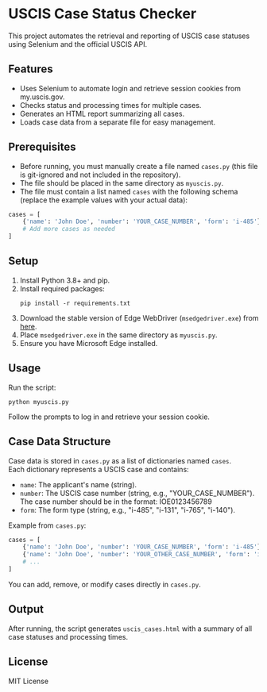# USCIS Case Status Checker

This project automates the retrieval and reporting of USCIS case statuses using Selenium and the official USCIS API.

## Features

- Uses Selenium to automate login and retrieve session cookies from my.uscis.gov.
- Checks status and processing times for multiple cases.
- Generates an HTML report summarizing all cases.
- Loads case data from a separate file for easy management.

## Prerequisites

- Before running, you must manually create a file named `cases.py` (this file is git-ignored and not included in the repository).
- The file should be placed in the same directory as `myuscis.py`.
- The file must contain a list named `cases` with the following schema (replace the example values with your actual data):

```python
cases = [
    {'name': 'John Doe', 'number': 'YOUR_CASE_NUMBER', 'form': 'i-485'},  # Replace with your actual case number
    # Add more cases as needed
]
```

## Setup

1. Install Python 3.8+ and pip.
2. Install required packages:
   ```
   pip install -r requirements.txt
   ```
3. Download the stable version of Edge WebDriver (`msedgedriver.exe`) from [here](https://developer.microsoft.com/en-us/microsoft-edge/tools/webdriver/?form=MA13LH).
4. Place `msedgedriver.exe` in the same directory as `myuscis.py`.
5. Ensure you have Microsoft Edge installed.

## Usage

Run the script:
```
python myuscis.py
```
Follow the prompts to log in and retrieve your session cookie.

## Case Data Structure

Case data is stored in `cases.py` as a list of dictionaries named `cases`.  
Each dictionary represents a USCIS case and contains:

- `name`: The applicant's name (string).
- `number`: The USCIS case number (string, e.g., "YOUR_CASE_NUMBER").  
  The case number should be in the format: IOE0123456789
- `form`: The form type (string, e.g., "i-485", "i-131", "i-765", "i-140").

Example from `cases.py`:
```python
cases = [
    {'name': 'John Doe', 'number': 'YOUR_CASE_NUMBER', 'form': 'i-485'},
    {'name': 'John Doe', 'number': 'YOUR_OTHER_CASE_NUMBER', 'form': 'i-131'},
    # ...
]
```

You can add, remove, or modify cases directly in `cases.py`.

## Output

After running, the script generates `uscis_cases.html` with a summary of all case statuses and processing times.

## License

MIT License
